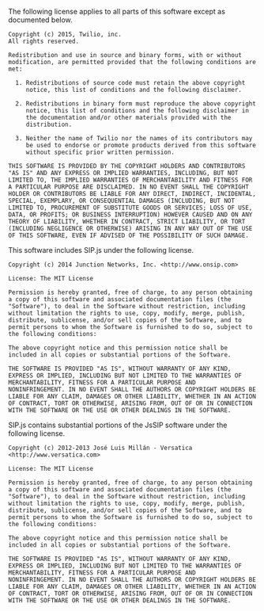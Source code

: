 The following license applies to all parts of this software except as
documented below.

    Copyright (c) 2015, Twilio, inc.
    All rights reserved.

    Redistribution and use in source and binary forms, with or without
    modification, are permitted provided that the following conditions are
    met:

      1. Redistributions of source code must retain the above copyright
         notice, this list of conditions and the following disclaimer.

      2. Redistributions in binary form must reproduce the above copyright
         notice, this list of conditions and the following disclaimer in
         the documentation and/or other materials provided with the
         distribution.

      3. Neither the name of Twilio nor the names of its contributors may
         be used to endorse or promote products derived from this software
         without specific prior written permission.

    THIS SOFTWARE IS PROVIDED BY THE COPYRIGHT HOLDERS AND CONTRIBUTORS
    "AS IS" AND ANY EXPRESS OR IMPLIED WARRANTIES, INCLUDING, BUT NOT
    LIMITED TO, THE IMPLIED WARRANTIES OF MERCHANTABILITY AND FITNESS FOR
    A PARTICULAR PURPOSE ARE DISCLAIMED. IN NO EVENT SHALL THE COPYRIGHT
    HOLDER OR CONTRIBUTORS BE LIABLE FOR ANY DIRECT, INDIRECT, INCIDENTAL,
    SPECIAL, EXEMPLARY, OR CONSEQUENTIAL DAMAGES (INCLUDING, BUT NOT
    LIMITED TO, PROCUREMENT OF SUBSTITUTE GOODS OR SERVICES; LOSS OF USE,
    DATA, OR PROFITS; OR BUSINESS INTERRUPTION) HOWEVER CAUSED AND ON ANY
    THEORY OF LIABILITY, WHETHER IN CONTRACT, STRICT LIABILITY, OR TORT
    (INCLUDING NEGLIGENCE OR OTHERWISE) ARISING IN ANY WAY OUT OF THE USE
    OF THIS SOFTWARE, EVEN IF ADVISED OF THE POSSIBILITY OF SUCH DAMAGE.

This software includes SIP.js under the following license.

    Copyright (c) 2014 Junction Networks, Inc. <http://www.onsip.com>

    License: The MIT License

    Permission is hereby granted, free of charge, to any person obtaining
    a copy of this software and associated documentation files (the
    "Software"), to deal in the Software without restriction, including
    without limitation the rights to use, copy, modify, merge, publish,
    distribute, sublicense, and/or sell copies of the Software, and to
    permit persons to whom the Software is furnished to do so, subject to
    the following conditions:

    The above copyright notice and this permission notice shall be
    included in all copies or substantial portions of the Software.

    THE SOFTWARE IS PROVIDED "AS IS", WITHOUT WARRANTY OF ANY KIND,
    EXPRESS OR IMPLIED, INCLUDING BUT NOT LIMITED TO THE WARRANTIES OF
    MERCHANTABILITY, FITNESS FOR A PARTICULAR PURPOSE AND
    NONINFRINGEMENT. IN NO EVENT SHALL THE AUTHORS OR COPYRIGHT HOLDERS BE
    LIABLE FOR ANY CLAIM, DAMAGES OR OTHER LIABILITY, WHETHER IN AN ACTION
    OF CONTRACT, TORT OR OTHERWISE, ARISING FROM, OUT OF OR IN CONNECTION
    WITH THE SOFTWARE OR THE USE OR OTHER DEALINGS IN THE SOFTWARE.

SIP.js contains substantial portions of the JsSIP software under the following
license.

    Copyright (c) 2012-2013 José Luis Millán - Versatica <http://www.versatica.com>

    License: The MIT License

    Permission is hereby granted, free of charge, to any person obtaining
    a copy of this software and associated documentation files (the
    "Software"), to deal in the Software without restriction, including
    without limitation the rights to use, copy, modify, merge, publish,
    distribute, sublicense, and/or sell copies of the Software, and to
    permit persons to whom the Software is furnished to do so, subject to
    the following conditions:

    The above copyright notice and this permission notice shall be
    included in all copies or substantial portions of the Software.

    THE SOFTWARE IS PROVIDED "AS IS", WITHOUT WARRANTY OF ANY KIND,
    EXPRESS OR IMPLIED, INCLUDING BUT NOT LIMITED TO THE WARRANTIES OF
    MERCHANTABILITY, FITNESS FOR A PARTICULAR PURPOSE AND
    NONINFRINGEMENT. IN NO EVENT SHALL THE AUTHORS OR COPYRIGHT HOLDERS BE
    LIABLE FOR ANY CLAIM, DAMAGES OR OTHER LIABILITY, WHETHER IN AN ACTION
    OF CONTRACT, TORT OR OTHERWISE, ARISING FROM, OUT OF OR IN CONNECTION
    WITH THE SOFTWARE OR THE USE OR OTHER DEALINGS IN THE SOFTWARE.
